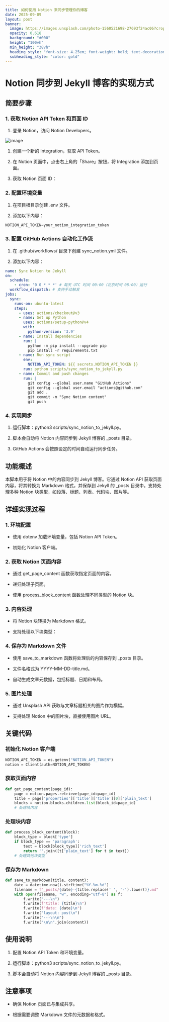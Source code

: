 ```yaml
---
title: 如何使用 Notion 来同步管理你的博客
date: 2025-09-09
layout: post
banner:
  image: https://images.unsplash.com/photo-1560521698-27693f24ac06?crop=entropy&cs=tinysrgb&fit=max&fm=jpg&ixid=M3w2OTIwMzJ8MHwxfHJhbmRvbXx8fHx8fHx8fDE3NTc0MTMzNjJ8&ixlib=rb-4.1.0&q=80&w=1080
  opacity: 0.618
  background: "#000"
  height: "100vh"
  min_height: "38vh"
  heading_style: "font-size: 4.25em; font-weight: bold; text-decoration: underline"
  subheading_style: "color: gold"
---
```


# Notion 同步到 Jekyll 博客的实现方式

## 简要步骤

### 1. 获取 Notion API Token 和页面 ID

1. 登录 Notion，访问 Notion Developers。

![image](https://prod-files-secure.s3.us-west-2.amazonaws.com/a7a0cc5a-89b9-4cda-8686-1fba0ca52f40/d19c1afe-dea5-4312-9333-786b0ba83054/image.png?X-Amz-Algorithm=AWS4-HMAC-SHA256&X-Amz-Content-Sha256=UNSIGNED-PAYLOAD&X-Amz-Credential=ASIAZI2LB466TQJSM7IM%2F20250909%2Fus-west-2%2Fs3%2Faws4_request&X-Amz-Date=20250909T102241Z&X-Amz-Expires=3600&X-Amz-Security-Token=IQoJb3JpZ2luX2VjEGoaCXVzLXdlc3QtMiJHMEUCICDJ%2BMDB2lOknXPfRBiun2yJyKIP2YwkXoiQsA9JBUAoAiEAxWyGVoswKyEdNaHjes5FbWylJ5NaY1K2Ou1Fh5SkZKoqiAQI0%2F%2F%2F%2F%2F%2F%2F%2F%2F%2F%2FARAAGgw2Mzc0MjMxODM4MDUiDMsuCP%2BZCSW4E%2Fas6SrcA1zEqIZ8RcN5OfnNSNV%2FOFEzGYehhA6G0cRpd9YfdMpf30PyfuVo%2FEUAYbbWZDBqL9W%2Fd3T60Bc6XQ%2FeuMxuNA6AsLXSFC03ubfY8HWbOIEwFXIjen8K7bZphRYLTT%2BTgxpi0OtA14E0qgUnkuOFOpVufEDJK0WcEhzOMfqu1hrsCkN6YZDjCvR7OYP5oO0oYlWuiJ7U%2FxDrWPa4sZry1FkCdsR5OiJJYhynV2la0r6LTLGAy6zem1TjzEOgQDgtjKCurrrBvNKKs%2FVgdqAFewrZAocTinwsuwcHfdRwfJcJZqmUF62qSPrhnOShCBFDh2MSXUpZC0E5d9f30dAzb25dFUV1KMAMnG0ALctOIkWq0SHy7w%2BxGMa%2BCfw4EpMNW5d5r2qwShgptWisNH0jYIZj4F5YVjOYbir20le81WYi7L0MgMG84uTwTUnkipSlI7e35VRphfn4BapB7%2B194dUo3BNSAZ4v6pN2%2FjzbyMDOYKkkn4gsrW5Y0Ih7on%2BVj%2F4njRzCS%2FuY6eu1pPCiqflzCbJ9xJ68mSYM82%2BFzaQwFz5tQVdlvaA1F4yb9N0Vm424%2BjX2KJh7GiEzcoe6UEo3OV%2B0vV%2ByOLIafGJqmSjjN4Gz2IesBytuy3iFMJHy%2F8UGOqUB3J%2FGe5Hd0wWysPDlJ%2BKteUL9VJ33nhPdJDYE5Yiuwbmqx8X4y78TonVSXnbCZeqTFKYWPsEWPK%2F8DIjQNVqhCvXQ9KThfcFtSFRE1vUzRAhZu7mITbYgljemgabcAxo7nITPJ%2FjzLXa6Wn2XedKkAtG6fLRUq9bPvkyrqZ9ExfUcPFTwUL42sVZuBR9taJa%2BcGR5TSDIjC%2BES7ryQFhPjfcWTUEK&X-Amz-Signature=c24f31181f72e61ae1b50a0814d179357fdbed11bea21b2b34a95fe130c9d3e0&X-Amz-SignedHeaders=host&x-amz-checksum-mode=ENABLED&x-id=GetObject)

1. 创建一个新的 Integration，获取 API Token。

1. 在 Notion 页面中，点击右上角的「Share」按钮，将 Integration 添加到页面。

1. 获取 Notion 页面 ID：


### 2. 配置环境变量

1. 在项目根目录创建 .env 文件。

1. 添加以下内容：

```javascript
NOTION_API_TOKEN=your_notion_integration_token
```

### 3. 配置 GitHub Actions 自动化工作流

1. 在 .github/workflows/ 目录下创建 sync_notion.yml 文件。

1. 添加以下内容：

```yaml
name: Sync Notion to Jekyll
on:
  schedule:
    - cron: '0 0 * * *' # 每天 UTC 时间 00:00（北京时间 08:00）运行
  workflow_dispatch: # 支持手动触发
jobs:
  sync:
    runs-on: ubuntu-latest
    steps:
      - uses: actions/checkout@v3
      - name: Set up Python
        uses: actions/setup-python@v4
        with:
          python-version: '3.9'
      - name: Install dependencies
        run: |
          python -m pip install --upgrade pip
          pip install -r requirements.txt
      - name: Run sync script
        env:
          NOTION_API_TOKEN: ${{ secrets.NOTION_API_TOKEN }}
        run: python scripts/sync_notion_to_jekyll.py
      - name: Commit and push changes
        run: |
          git config --global user.name "GitHub Actions"
          git config --global user.email "actions@github.com"
          git add .
          git commit -m "Sync Notion content"
          git push
```

### 4. 实现同步

1. 运行脚本：python3 scripts/sync_notion_to_jekyll.py。

1. 脚本会自动将 Notion 内容同步到 Jekyll 博客的 _posts 目录。

1. GitHub Actions 会按照设定的时间自动运行同步任务。

## 功能概述

本脚本用于将 Notion 中的内容同步到 Jekyll 博客。它通过 Notion API 获取页面内容，将其转换为 Markdown 格式，并保存到 Jekyll 的 _posts 目录中。支持处理多种 Notion 块类型，如段落、标题、列表、代码块、图片等。

## 详细实现过程

### 1. 环境配置

- 使用 dotenv 加载环境变量，包括 Notion API Token。

- 初始化 Notion 客户端。

### 2. 获取 Notion 页面内容

- 通过 get_page_content 函数获取指定页面的内容。

- 递归处理子页面。

- 使用 process_block_content 函数处理不同类型的 Notion 块。

### 3. 内容处理

- 将 Notion 块转换为 Markdown 格式。

- 支持处理以下块类型：


### 4. 保存为 Markdown 文件

- 使用 save_to_markdown 函数将处理后的内容保存到 _posts 目录。

- 文件名格式为 YYYY-MM-DD-title.md。

- 自动生成文章元数据，包括标题、日期和布局。

### 5. 图片处理

- 通过 Unsplash API 获取与文章标题相关的图片作为横幅。

- 支持处理 Notion 中的图片块，直接使用图片 URL。

## 关键代码

### 初始化 Notion 客户端

```python
NOTION_API_TOKEN = os.getenv("NOTION_API_TOKEN")
notion = Client(auth=NOTION_API_TOKEN)
```

### 获取页面内容

```python
def get_page_content(page_id):
    page = notion.pages.retrieve(page_id=page_id)
    title = page['properties']['title']['title'][0]['plain_text']
    blocks = notion.blocks.children.list(block_id=page_id)
    # 处理块内容
```

### 处理块内容

```python
def process_block_content(block):
    block_type = block['type']
    if block_type == 'paragraph':
        text = block[block_type]['rich_text']
        return ''.join([t['plain_text'] for t in text])
    # 处理其他块类型
```

### 保存为 Markdown

```python
def save_to_markdown(title, content):
    date = datetime.now().strftime("%Y-%m-%d")
    filename = f"_posts/{date}-{title.replace(' ', '-').lower()}.md"
    with open(filename, "w", encoding="utf-8") as f:
        f.write("---\n")
        f.write(f"title: {title}\n")
        f.write(f"date: {date}\n")
        f.write("layout: post\n")
        f.write("---\n\n")
        f.write("\n\n".join(content))
```

## 使用说明

1. 配置 Notion API Token 和环境变量。

1. 运行脚本：python3 scripts/sync_notion_to_jekyll.py。

1. 脚本会自动将 Notion 内容同步到 Jekyll 博客的 _posts 目录。

## 注意事项

- 确保 Notion 页面已与集成共享。

- 根据需要调整 Markdown 文件的元数据和格式。